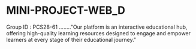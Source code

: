 # MINI-PROJECT-WEB_D
Group ID : PCS28-61 ........"Our platform is an interactive educational hub, offering high-quality learning resources designed to engage and empower learners at every stage of their educational journey."
